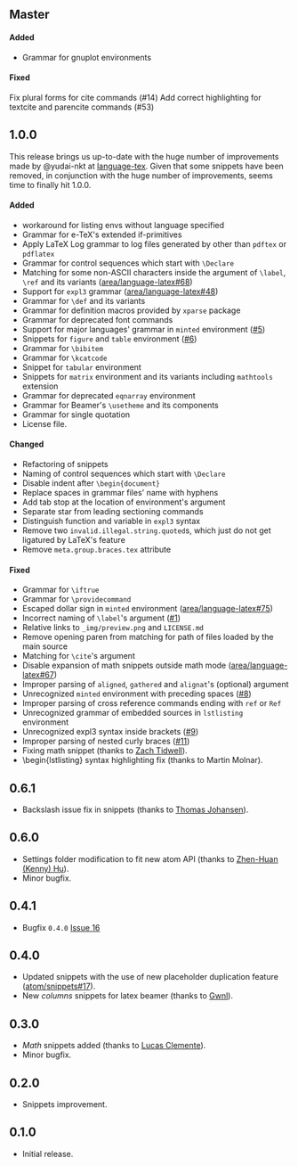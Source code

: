 
## Master

#### Added
- Grammar for gnuplot environments

#### Fixed
Fix plural forms for cite commands (#14)
Add correct highlighting for textcite and parencite commands (#53)

## 1.0.0

This release brings us up-to-date with the huge number of improvements made by @yudai-nkt at [language-tex](https://github.com/yudai-nkt/language-tex). Given that some snippets have been removed, in conjunction with the huge number of improvements, seems time to finally hit 1.0.0.

#### Added
- workaround for listing envs without language specified
- Grammar for e-TeX's extended if-primitives
- Apply LaTeX Log grammar to log files generated by other than `pdftex` or `pdflatex`
- Grammar for control sequences which start with `\Declare`
- Matching for some non-ASCII characters inside the argument of `\label`, `\ref` and its variants ([area/language-latex#68](https://github.com/area/language-latex/issues/68))
- Support for `expl3` grammar ([area/language-latex#48](https://github.com/area/language-latex/issues/48))
- Grammar for `\def` and its variants
- Grammar for definition macros provided by `xparse` package
- Grammar for deprecated font commands
- Support for major languages' grammar in `minted` environment ([#5](https://github.com/yudai-nkt/language-tex/pull/5))
- Snippets for `figure` and `table` environment ([#6](https://github.com/yudai-nkt/language-tex/pull/6))
- Grammar for `\bibitem`
- Grammar for `\kcatcode`
- Snippet for `tabular` environment
- Snippets for `matrix` environment and its variants including `mathtools` extension
- Grammar for deprecated `eqnarray` environment
- Grammar for Beamer's `\usetheme` and its components
- Grammar for single quotation
- License file.

#### Changed
- Refactoring of snippets
- Naming of control sequences which start with `\Declare`
- Disable indent after `\begin{document}`
- Replace spaces in grammar files' name with hyphens
- Add tab stop at the location of environment's argument
- Separate star from leading sectioning commands
- Distinguish function and variable in `expl3` syntax
- Remove two `invalid.illegal.string.quoted`s, which just do not get ligatured by LaTeX's feature
- Remove `meta.group.braces.tex` attribute

#### Fixed
- Grammar for `\iftrue`
- Grammar for `\providecommand`
- Escaped dollar sign in `minted` environment ([area/language-latex#75](https://github.com/area/language-latex/issues/75))
- Incorrect naming of `\label`'s argument ([#1](https://github.com/yudai-nkt/language-tex/pull/1))
- Relative links to `_img/preview.png` and `LICENSE.md`
- Remove opening paren from matching for path of files loaded by the main source
- Matching for `\cite`'s argument
- Disable expansion of math snippets outside math mode ([area/language-latex#67](https://github.com/area/language-latex/issues/67))
- Improper parsing of `aligned`, `gathered` and `alignat`'s (optional) argument
- Unrecognized `minted` environment with preceding spaces ([#8](https://github.com/yudai-nkt/language-tex/pull/8))
- Improper parsing of cross reference commands ending with `ref` or `Ref`
- Unrecognized grammar of embedded sources in `lstlisting` environment
- Unrecognized expl3 syntax inside brackets ([#9](https://github.com/yudai-nkt/language-tex/issues/9))
- Improper parsing of nested curly braces ([#11](https://github.com/yudai-nkt/language-tex/issues/11))
- Fixing math snippet (thanks to [Zach Tidwell](https://github.com/hzach)).
- \begin{lstlisting} syntax highlighting fix (thanks to Martin Molnar).


## 0.6.1
* Backslash issue fix in snippets (thanks to [Thomas Johansen](https://github.com/thomasjo)).

## 0.6.0
* Settings folder modification to fit new atom API (thanks to [Zhen-Huan (Kenny) Hu](https://github.com/akanosora)).
* Minor bugfix.

## 0.4.1
* Bugfix `0.4.0` [Issue 16](https://github.com/area/language-latex/issues/16)

## 0.4.0
* Updated snippets with the use of new placeholder duplication feature ([atom/snippets#17](https://github.com/atom/snippets/issues/17)).
* New _columns_ snippets for latex beamer (thanks to [Gwnl](https://github.com/Gwnl)).

## 0.3.0
* _Math_ snippets added (thanks to [Lucas Clemente](https://github.com/lucas-clemente)).
* Minor bugfix.

## 0.2.0
* Snippets improvement.

## 0.1.0
* Initial release.
